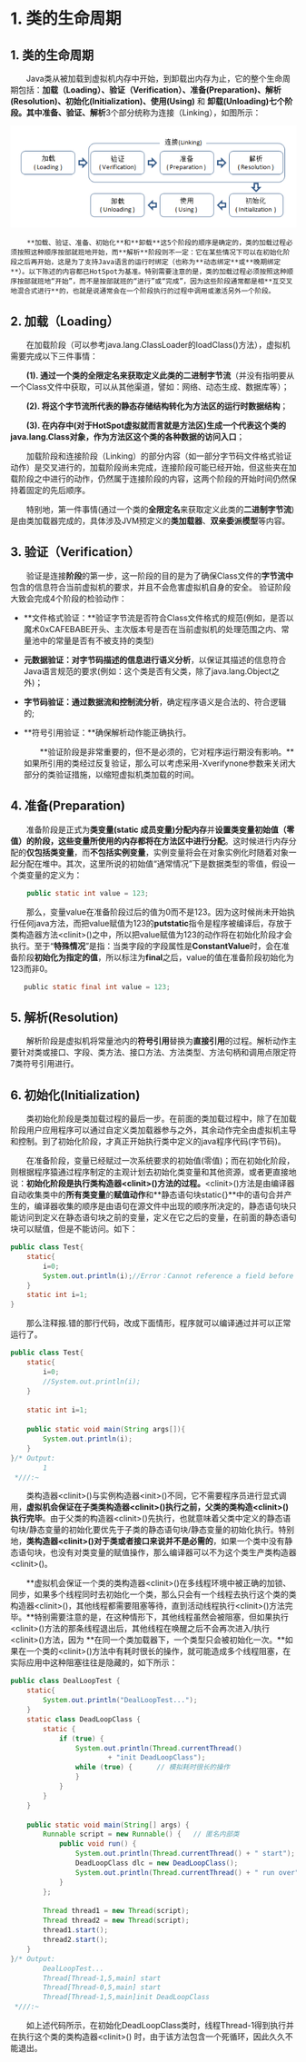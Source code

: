 # 1. 类的生命周期

## 1. 类的生命周期

　　Java类从被加载到虚拟机内存中开始，到卸载出内存为止，它的整个生命周期包括：**加载（Loading）、验证（Verification）、准备\(Preparation\)、解析\(Resolution\)、初始化\(Initialization\)、使用\(Using\)** 和 **卸载\(Unloading\)**七个阶段。其中**准备、验证、解析**3个部分统称为连接（Linking），如图所示：

![&#x751F;&#x547D;&#x5468;&#x671F;](../../.gitbook/assets/image%20%28109%29.png)

        **加载、验证、准备、初始化**和**卸载**这5个阶段的顺序是确定的，类的加载过程必须按照这种顺序按部就班地开始，而**解析**阶段则不一定：它在某些情况下可以在初始化阶段之后再开始，这是为了支持Java语言的运行时绑定（也称为**动态绑定**或**晚期绑定**）。以下陈述的内容都已HotSpot为基准。特别需要注意的是，类的加载过程必须按照这种顺序按部就班地“开始”，而不是按部就班的“进行”或“完成”，因为这些阶段通常都是相**互交叉地混合式进行**的，也就是说通常会在一个阶段执行的过程中调用或激活另外一个阶段。

## 2. 加载（Loading）

　　在加载阶段（可以参考java.lang.ClassLoader的loadClass\(\)方法），虚拟机需要完成以下三件事情：

　　**\(1\). 通过一个类的全限定名来获取定义此类的二进制字节流**（并没有指明要从一个Class文件中获取，可以从其他渠道，譬如：网络、动态生成、数据库等）；

　　**\(2\). 将这个字节流所代表的静态存储结构转化为方法区的运行时数据结构**；

　　**\(3\). 在内存中\(对于HotSpot虚拟就而言就是方法区\)生成一个代表这个类的java.lang.Class对象，作为方法区这个类的各种数据的访问入口**；

　　加载阶段和连接阶段（Linking）的部分内容（如一部分字节码文件格式验证动作）是交叉进行的，加载阶段尚未完成，连接阶段可能已经开始，但这些夹在加载阶段之中进行的动作，仍然属于连接阶段的内容，这两个阶段的开始时间仍然保持着固定的先后顺序。

　　特别地，第一件事情\(通过一个类的**全限定名**来获取定义此类的**二进制字节流**\)是由类加载器完成的，具体涉及JVM预定义的**类加载器**、**双亲委派模型**等内容。

## 3. 验证（Verification）

　　验证是连接**阶段**的第一步，这一阶段的目的是为了确保Class文件的**字节流中**包含的信息符合当前虚拟机的要求，并且不会危害虚拟机自身的安全。 验证阶段大致会完成4个阶段的检验动作：

* **文件格式验证：**验证字节流是否符合Class文件格式的规范\(例如，是否以魔术0xCAFEBABE开头、主次版本号是否在当前虚拟机的处理范围之内、常量池中的常量是否有不被支持的类型\)
* **元数据验证：**对字节码描述的信息进行**语义分析**，以保证其描述的信息符合Java语言规范的要求\(例如：这个类是否有父类，除了java.lang.Object之外\)；
* **字节码验证：**通过**数据流和控制流分析**，确定程序语义是合法的、符合逻辑的;
* **符号引用验证：**确保解析动作能正确执行。

  　　**验证阶段是非常重要的，但不是必须的，它对程序运行期没有影响。**如果所引用的类经过反复验证，那么可以考虑采用-Xverifynone参数来关闭大部分的类验证措施，以缩短虚拟机类加载的时间。

## 4. 准备\(Preparation\)

　　准备阶段是正式为**类变量\(static 成员变量\)**分配**内存**并**设置类变量初始值（零值）**的阶段，这些变量所使用的**内存都将在方法区中进行分配**。这时候进行内存分配的**仅包括类变量**，而**不包括实例变量**，实例变量将会在对象实例化时随着对象一起分配在堆中。其次，这里所说的初始值“通常情况”下是数据类型的零值，假设一个类变量的定义为：

```java
    public static int value = 123;
```

　　那么，变量value在准备阶段过后的值为0而不是123。因为这时候尚未开始执行任何java方法，而把value赋值为123的**putstatic**指令是程序被编译后，存放于类构造器方法&lt;clinit&gt;\(\)之中，所以把value赋值为123的动作将在初始化阶段才会执行。至于“**特殊情况**”是指：当类字段的字段属性是**ConstantValue**时，会在准备阶段**初始化为指定的值**，所以标注为**final**之后，value的值在准备阶段初始化为123而非0。

```java
　　public static final int value = 123;
```

## 5. 解析\(Resolution\)

　　解析阶段是虚拟机将常量池内的**符号引用**替换为**直接引用**的过程。解析动作主要针对类或接口、字段、类方法、接口方法、方法类型、方法句柄和调用点限定符7类符号引用进行。

## 6. 初始化\(Initialization\)

　　类初始化阶段是类加载过程的最后一步。在前面的类加载过程中，除了在加载阶段用户应用程序可以通过自定义类加载器参与之外，其余动作完全由虚拟机主导和控制。到了初始化阶段，才真正开始执行类中定义的java程序代码\(字节码\)。

　　在准备阶段，变量已经赋过一次系统要求的初始值\(零值\)；而在初始化阶段，则根据程序猿通过程序制定的主观计划去初始化类变量和其他资源，或者更直接地说：**初始化阶段是执行类构造器&lt;clinit&gt;\(\)方法的过程。**&lt;clinit&gt;\(\)方法是由编译器自动收集类中的**所有类变量**的**赋值动作**和**静态语句块static{}**中的语句合并产生的，编译器收集的顺序是由语句在源文件中出现的顺序所决定的，静态语句块只能访问到定义在静态语句块之前的变量，定义在它之后的变量，在前面的静态语句块可以赋值，但是不能访问。如下：

```java
public class Test{
    static{
        i=0;
        System.out.println(i);//Error：Cannot reference a field before it is defined（非法向前应用）
    }
    static int i=1;
}
```

　　那么注释报.错的那行代码，改成下面情形，程序就可以编译通过并可以正常运行了。

```java
public class Test{
    static{
        i=0;
        //System.out.println(i);
    }

    static int i=1;

    public static void main(String args[]){
        System.out.println(i);
    }
}/* Output: 
        1
 *///:~
```

　　类构造器&lt;clinit&gt;\(\)与实例构造器&lt;init&gt;\(\)不同，它不需要程序员进行显式调用，**虚拟机会保证在子类类构造器&lt;clinit&gt;\(\)执行之前，父类的类构造&lt;clinit&gt;\(\)执行完毕**。由于父类的构造器&lt;clinit&gt;\(\)先执行，也就意味着父类中定义的静态语句块/静态变量的初始化要优先于子类的静态语句块/静态变量的初始化执行。特别地，**类构造器&lt;clinit&gt;\(\)对于类或者接口来说并不是必需的**，如果一个类中没有静态语句块，也没有对类变量的赋值操作，那么编译器可以不为这个类生产类构造器&lt;clinit&gt;\(\)。

　　**虚拟机会保证一个类的类构造器&lt;clinit&gt;\(\)在多线程环境中被正确的加锁、同步，如果多个线程同时去初始化一个类，那么只会有一个线程去执行这个类的类构造器&lt;clinit&gt;\(\)，其他线程都需要阻塞等待，直到活动线程执行&lt;clinit&gt;\(\)方法完毕。**特别需要注意的是，在这种情形下，其他线程虽然会被阻塞，但如果执行&lt;clinit&gt;\(\)方法的那条线程退出后，其他线程在唤醒之后不会再次进入/执行&lt;clinit&gt;\(\)方法，因为 **在同一个类加载器下，一个类型只会被初始化一次。**如果在一个类的&lt;clinit&gt;\(\)方法中有耗时很长的操作，就可能造成多个线程阻塞，在实际应用中这种阻塞往往是隐藏的，如下所示：

```java
public class DealLoopTest {
    static{
        System.out.println("DealLoopTest...");
    }
    static class DeadLoopClass {
        static {
            if (true) {
                System.out.println(Thread.currentThread()
                        + "init DeadLoopClass");
                while (true) {      // 模拟耗时很长的操作
                }
            }
        }
    }

    public static void main(String[] args) {
        Runnable script = new Runnable() {   // 匿名内部类
            public void run() {
                System.out.println(Thread.currentThread() + " start");
                DeadLoopClass dlc = new DeadLoopClass();
                System.out.println(Thread.currentThread() + " run over");
            }
        };

        Thread thread1 = new Thread(script);
        Thread thread2 = new Thread(script);
        thread1.start();
        thread2.start();
    }
}/* Output: 
        DealLoopTest...
        Thread[Thread-1,5,main] start
        Thread[Thread-0,5,main] start
        Thread[Thread-1,5,main]init DeadLoopClass
 *///:~
```

　　如上述代码所示，在初始化DeadLoopClass类时，线程Thread-1得到执行并在执行这个类的类构造器&lt;clinit&gt;\(\) 时，由于该方法包含一个死循环，因此久久不能退出。

